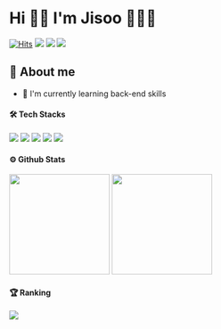 
# Hi 👋🏻  I'm Jisoo 👩🏻‍💻 
[![Hits](https://hits.seeyoufarm.com/api/count/incr/badge.svg?url=https%3A%2F%2Fgithub.com%2F1eejisoo%2Fhit-counter&count_bg=%23FFA747&title_bg=%23555555&icon=&icon_color=%23E7E7E7&title=hits&edge_flat=false)](https://hits.seeyoufarm.com)
<a href="https://1eejisoo.github.io" target="_blank"><img src="https://img.shields.io/badge/Tech Blog-DD0B78?style=flat-square&logo=GitHub%20Sponsors&logoColor=white"/></a>
<a href="https://www.instagram.com/1eejisoo/" target="_blank"><img src="https://img.shields.io/badge/Instagram-CE2FD5?style=flat-square&logo=Instagram&logoColor=white"/></a>
<a href="mailto:jisu991012@gmail.com" target="_blank"><img src="https://img.shields.io/badge/Gmail-EA4335?style=flat-square&logo=Gmail&logoColor=white"/></a>
<br>

## 💬 About me
- 🌱 I'm currently learning back-end skills

#### 🛠 Tech Stacks
<p>
<img src="https://img.shields.io/badge/Java-007396?style=flat-square&logo=Java&logoColor=white"/>
<img src="https://img.shields.io/badge/JavaScript-F7DF1E?style=flat-square&logo=JavaScript&logoColor=white"/>
<img src="https://img.shields.io/badge/Spring-6DB33F?style=flat-square&logo=Spring&logoColor=white"/>
<img src="https://img.shields.io/badge/MySQL-4479A1?style=flat-square&logo=MySQL&logoColor=white"/>
<img src="https://img.shields.io/badge/AWS-232F3E?style=flat-square&logo=AmazonAWS&logoColor=white"/>
</p>

#### ⚙️ Github Stats
<p>
  <img height="180em" src="https://github-readme-stats.vercel.app/api?username=1eejisoo&show_icons=true&include_all_commits=true&bg_color=30,D1D1D1,5E5E5E&title_color=fff&text_color=fff">
  <img height="180em" src="https://github-readme-stats.vercel.app/api/top-langs/?username=1eejisoo&layout=compact&bg_color=30,D1D1D1,5E5E5E&title_color=fff&text_color=fff">
</p>

#### 🏆 Ranking
<img src="http://mazassumnida.wtf/api/v2/generate_badge?boj=1eejisoo">
